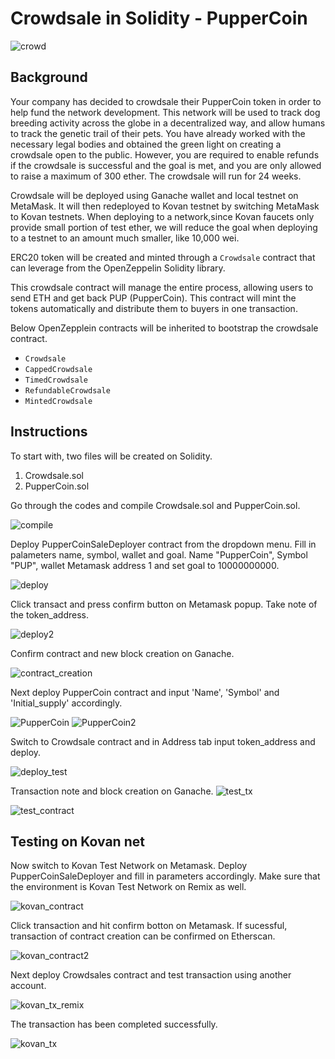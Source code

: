 # Crowdsale in Solidity - PupperCoin

![crowd](Images/image2.png)


## Background

Your company has decided to crowdsale their PupperCoin token in order to help fund the network development.
This network will be used to track dog breeding activity across the globe in a decentralized way, and allow humans to track the genetic trail of their pets. You have already worked with the necessary legal bodies and obtained the green light on creating a crowdsale open to the public. However, you are required to enable refunds if the crowdsale is successful and the goal is met, and you are only allowed to raise a maximum of 300 ether. The crowdsale will run for 24 weeks.

Crowdsale will be deployed using Ganache wallet and local testnet on MetaMask. It will then redeployed to Kovan testnet by switching MetaMask to Kovan testnets. When deploying to a network,since Kovan faucets only provide small portion of test ether, we will reduce the goal when deploying to a testnet to an amount much smaller, like 10,000 wei.

ERC20 token will be created and minted through a `Crowdsale` contract that can leverage from the OpenZeppelin Solidity library.

This crowdsale contract will manage the entire process, allowing users to send ETH and get back PUP (PupperCoin).
This contract will mint the tokens automatically and distribute them to buyers in one transaction.

Below OpenZepplein contracts will be inherited to bootstrap the crowdsale contract. 

 * `Crowdsale` 
 * `CappedCrowdsale` 
 * `TimedCrowdsale` 
 * `RefundableCrowdsale`
 * `MintedCrowdsale`


## Instructions

To start with, two files will be created on Solidity.
1. Crowdsale.sol
2. PupperCoin.sol 

Go through the codes and compile Crowdsale.sol and PupperCoin.sol. 

![compile](Images/compile.png)

Deploy PupperCoinSaleDeployer contract from the dropdown menu. Fill in palameters name, symbol, wallet and goal. Name "PupperCoin", Symbol "PUP", wallet Metamask address 1 and set goal to 10000000000.

![deploy](Images/deploy.png)

Click transact and press confirm button on Metamask popup. Take note of the token_address.

![deploy2](Images/deploy2.png)

Confirm contract and new block creation on Ganache. 

![contract_creation](Images/contract_creation.png)

Next deploy PupperCoin contract and input 'Name', 'Symbol' and 'Initial_supply' accordingly.

![PupperCoin](Images/PupperCoin.png)
![PupperCoin2](Images/PupperCoin2.png)

Switch to Crowdsale contract and in Address tab input token_address and deploy. 

![deploy_test](Images/deploy_test_tx.png)

Transaction note and block creation on Ganache.
![test_tx](Images/test_contract_tx.png)

![test_contract](Images/test_contract.png)

## Testing on Kovan net

Now switch to Kovan Test Network on Metamask.
Deploy PupperCoinSaleDeployer and fill in parameters accordingly. Make sure that the environment is Kovan Test Network on Remix as well. 

![kovan_contract](Images/kovan_new_contract.png)

Click transaction and hit confirm botton on Metamask. If sucessful, transaction of contract creation can be confirmed on Etherscan.  

![kovan_contract2](Images/kovan2.png)

Next deploy Crowdsales contract and test transaction using another account. 

![kovan_tx_remix](Images/kovan_tx_remix.png)

The transaction has been completed successfully.

![kovan_tx](Images/kovan_tx.png)




